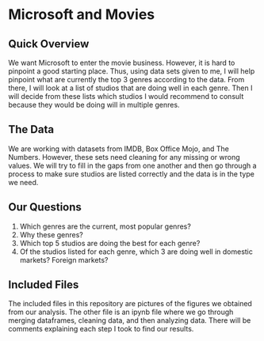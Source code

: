 # Microsoft and Movies
## Quick Overview
We want Microsoft to enter the movie business. However, it is hard to pinpoint a good starting place.
Thus, using data sets given to me, I will help pinpoint what are currently the top 3 genres according
to the data. From there, I will look at a list of studios that are doing well in each genre. Then I will
decide from these lists which studios I would recommend to consult because they would be doing will in multiple
genres.

## The Data
We are working with datasets from IMDB, Box Office Mojo, and The Numbers. However, these sets need cleaning for any missing or wrong
values. We will try to fill in the gaps from one another and then go through a process to make sure studios are 
listed correctly and the data is in the type we need.

## Our Questions
1. Which genres are the current, most popular genres?
2. Why these genres?
3. Which top 5 studios are doing the best for each genre?
4. Of the studios listed for each genre, which 3 are doing well in domestic markets? Foreign markets?

## Included Files
The included files in this repository are pictures of the figures we obtained from our analysis.
The other file is an ipynb file where we go through merging dataframes, cleaning data, and then
analyzing data. There will be comments explaining each step I took to find our results.